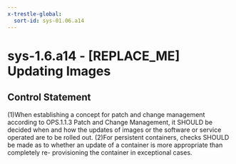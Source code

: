 ```yaml
---
x-trestle-global:
  sort-id: sys-01.06.a14
---
```


# sys-1.6.a14 - \[REPLACE_ME\] Updating Images

## Control Statement

(1)When establishing a concept for patch and change management according to OPS.1.1.3 Patch and Change Management, it SHOULD be decided when and how the updates of images or the software or service operated are to be rolled out. (2)For persistent containers, checks SHOULD be made as to whether an update of a container is more appropriate than completely re- provisioning the container in exceptional cases.
